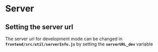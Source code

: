 # Server

## Setting the server url
The server url for development mode can be changed in <strong><code>frontend/src/util/serverInfo.js</code></strong> by setting the <strong><code>serverURL_dev</code></strong> variable